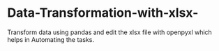 # Data-Transformation-with-xlsx-
Transform data using pandas and edit the xlsx file with openpyxl which helps in Automating the tasks.
